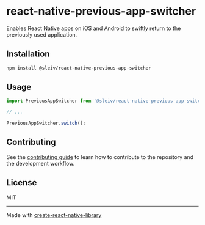 # react-native-previous-app-switcher

Enables React Native apps on iOS and Android to swiftly return to the previously used application.

## Installation

```sh
npm install @sleiv/react-native-previous-app-switcher
```

## Usage

```js
import PreviousAppSwitcher from '@sleiv/react-native-previous-app-switcher';

// ...

PreviousAppSwitcher.switch();
```

## Contributing

See the [contributing guide](CONTRIBUTING.md) to learn how to contribute to the repository and the development workflow.

## License

MIT

---

Made with [create-react-native-library](https://github.com/callstack/react-native-builder-bob)

